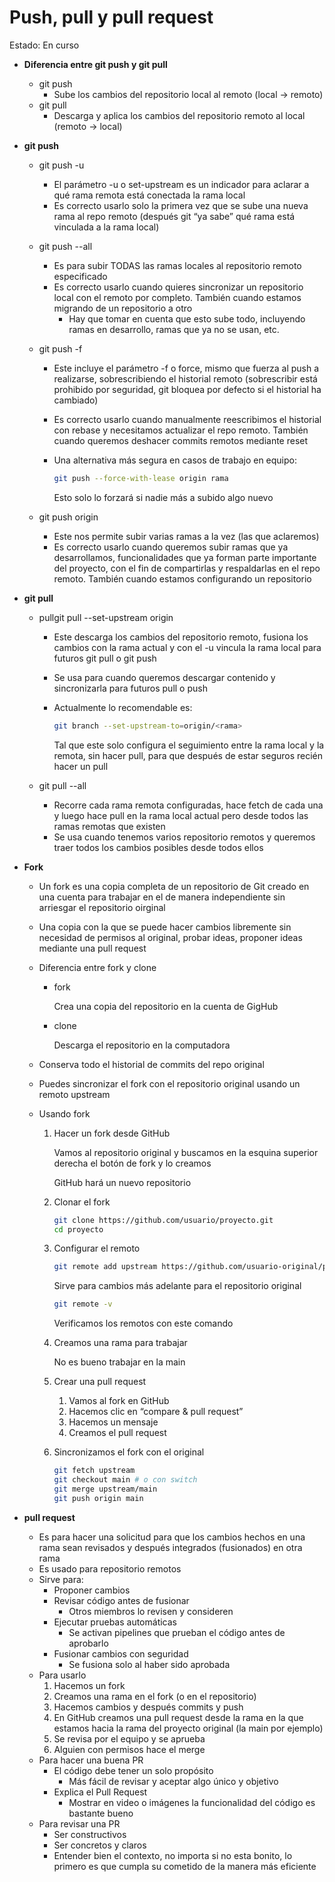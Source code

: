 # Push, pull y pull request

Estado: En curso

- **Diferencia entre git push y git pull**
    - git push
        - Sube los cambios del repositorio local al remoto (local → remoto)
    - git pull
        - Descarga y aplica los cambios del repositorio remoto al local (remoto → local)
- **git push**
    - git push -u
        - El parámetro -u o set-upstream es un indicador para aclarar a qué rama remota está conectada la rama local
        - Es correcto usarlo solo la primera vez que se sube una nueva rama al repo remoto (después git “ya sabe” qué rama está vinculada a la rama local)
    - git push --all
        - Es para subir TODAS las ramas locales al repositorio remoto especificado
        - Es correcto usarlo cuando quieres sincronizar un repositorio local con el remoto por completo. También cuando estamos migrando de un repositorio a otro
            - Hay que tomar en cuenta que esto sube todo, incluyendo ramas en desarrollo, ramas que ya no se usan, etc.
    - git push -f
        - Este incluye el parámetro -f o force, mismo que fuerza al push a realizarse, sobrescribiendo el historial remoto (sobrescribir está prohibido por seguridad, git bloquea por defecto si el historial ha cambiado)
        - Es correcto usarlo cuando manualmente reescribimos el historial con rebase y necesitamos actualizar el repo remoto. También cuando queremos deshacer commits remotos mediante reset
        - Una alternativa más segura en casos de trabajo en equipo:
            
            ```bash
            git push --force-with-lease origin rama
            ```
            
            Esto solo lo forzará si nadie más a subido algo nuevo
            
    - git push origin <rama1> <rama2><ramaN>
        - Este nos permite subir varias ramas a la vez (las que aclaremos)
        - Es correcto usarlo cuando queremos subir ramas que ya desarrollamos, funcionalidades que ya forman parte importante del proyecto, con el fin de compartirlas y respaldarlas en el repo remoto. También cuando estamos configurando un repositorio
- **git pull**
    - pullgit pull --set-upstream origin<rama>
        - Este descarga los cambios del repositorio remoto, fusiona los cambios con la rama actual y con el -u vincula la rama local para futuros git pull o git push
        - Se usa para cuando queremos descargar contenido y sincronizarla para futuros pull o push
        - Actualmente lo recomendable es:
            
            ```bash
            git branch --set-upstream-to=origin/<rama>
            ```
            
            Tal que este solo configura el seguimiento entre la rama local y la remota, sin hacer pull, para que después de estar seguros recién hacer un pull
            
    - git pull --all
        - Recorre cada rama remota configuradas, hace fetch de cada una y luego hace pull en la rama local actual pero desde todos las ramas remotas que existen
        - Se usa cuando tenemos varios repositorio remotos y queremos traer todos los cambios posibles desde todos ellos
- **Fork**
    - Un fork es una copia completa de un repositorio de Git creado en una cuenta para trabajar en el de manera independiente sin arriesgar el repositorio oirginal
    - Una copia con la que se puede hacer cambios libremente sin necesidad de permisos al original, probar ideas, proponer ideas mediante una pull request
    - Diferencia entre fork y clone
        - fork
            
            Crea una copia del repositorio en la cuenta de GigHub
            
        - clone
            
            Descarga el repositorio en la computadora
            
    - Conserva todo el historial de commits del repo original
    - Puedes sincronizar el fork con el repositorio original usando un remoto upstream
    - Usando fork
        1. Hacer un fork desde GitHub
            
            Vamos al repositorio original y buscamos en la esquina superior derecha el botón de fork y lo creamos
            
            GitHub hará un nuevo repositorio 
            
        2. Clonar el fork 
            
            ```bash
            git clone https://github.com/usuario/proyecto.git
            cd proyecto
            ```
            
        3. Configurar el remoto
            
            ```bash
            git remote add upstream https://github.com/usuario-original/proyecto.git
            ```
            
            Sirve para cambios más adelante para el repositorio original
            
            ```bash
            git remote -v
            ```
            
            Verificamos los remotos con este comando
            
        4. Creamos una rama para trabajar
            
            No es bueno trabajar en la main
            
        5. Crear una pull request
            1. Vamos al fork en GitHub
            2. Hacemos clic en “compare & pull request”
            3. Hacemos un mensaje 
            4. Creamos el pull request
        6. Sincronizamos el fork con el original
            
            ```bash
            git fetch upstream
            git checkout main # o con switch
            git merge upstream/main
            git push origin main
            ```
            
- **pull request**
    - Es para hacer una solicitud para que los cambios hechos en una rama sean revisados y después integrados (fusionados) en otra rama
    - Es usado para repositorio remotos
    - Sirve para:
        - Proponer cambios
        - Revisar código antes de fusionar
            - Otros miembros lo revisen y consideren
        - Ejecutar pruebas automáticas
            - Se activan pipelines que prueban el código antes de aprobarlo
        - Fusionar cambios con seguridad
            - Se fusiona solo al haber sido aprobada
    - Para usarlo
        1. Hacemos un fork
        2. Creamos una rama en el fork (o en el repositorio)
        3. Hacemos cambios y después commits y push
        4. En GitHub creamos una pull request desde la rama en la que estamos hacia la rama del proyecto original (la main por ejemplo)
        5. Se revisa por el equipo y se aprueba 
        6. Alguien con permisos hace el merge 
    - Para hacer una buena PR
        - El código debe tener un solo propósito
            - Más fácil de revisar y aceptar algo único y objetivo
        - Explica el Pull Request
            - Mostrar en video o imágenes la funcionalidad del código es bastante bueno
    - Para revisar una PR
        - Ser constructivos
        - Ser concretos y claros
        - Entender bien el contexto, no importa si no esta bonito, lo primero es que cumpla su cometido de la manera más eficiente